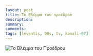 ```yaml
---
layout: post
title: To Βλέμμα του προέδρου
description: 
summary: 
comments: 
tags: [leventis, 90s, tv, kanali-67]
---
```


<img src="https://www.dropbox.com/s/6shxryyeyckccsh/proedros.GIF?raw=1" alt="To Βλέμμα του Προέδρου" />


